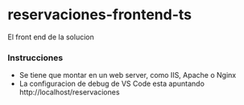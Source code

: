 # reservaciones-frontend-ts
El front end de la solucion

### Instrucciones
* Se tiene que montar en un web server, como IIS, Apache o Nginx
* La configuracion de debug de VS Code esta apuntando http://localhost/reservaciones
